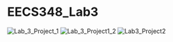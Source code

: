 # EECS348_Lab3
![Lab_3_Project_1](https://user-images.githubusercontent.com/103295216/218279844-22f43045-5583-449e-860c-d6c4cb050c6f.png)
![Lab_3_Project1_2](https://user-images.githubusercontent.com/103295216/218279898-be4663d9-6fc4-47d4-8304-ebadde154e20.png)
![Lab3_Project2](https://user-images.githubusercontent.com/103295216/218283652-03b25a76-6207-4785-833f-e2d803e0a83e.png)
